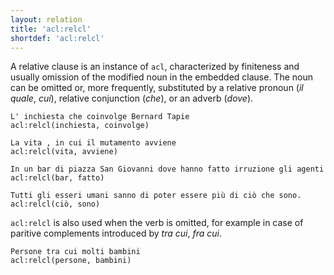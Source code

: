 ```yaml
---
layout: relation
title: 'acl:relcl'
shortdef: 'acl:relcl'
---
```


A relative clause is an instance of <code>acl</code>, characterized by finiteness and usually omission of the modified noun in the embedded clause. The noun can be omitted or, more frequently, substituted by a relative pronoun (*il quale*, *cui*), relative conjunction (*che*), or an adverb (*dove*). 

~~~ sdparse
L' inchiesta che coinvolge Bernard Tapie
acl:relcl(inchiesta, coinvolge)
~~~
~~~ sdparse
La vita , in cui il mutamento avviene
acl:relcl(vita, avviene)
~~~
~~~ sdparse
In un bar di piazza San Giovanni dove hanno fatto irruzione gli agenti
acl:relcl(bar, fatto)
~~~
~~~ sdparse
Tutti gli esseri umani sanno di poter essere più di ciò che sono.
acl:relcl(ciò, sono)
~~~

<code>acl:relcl</code> is also used when the verb is omitted, for example in case of paritive complements introduced by *tra cui*, *fra cui*.

~~~ sdparse
Persone tra cui molti bambini
acl:relcl(persone, bambini)
~~~

